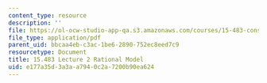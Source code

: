 ```yaml
---
content_type: resource
description: ''
file: https://ol-ocw-studio-app-qa.s3.amazonaws.com/courses/15-483-consumer-finance-markets-product-design-and-fintech-spring-2018/e177a35d3a3aa7940c2a7200b90ea624_MIT15_483S18_L02.pdf
file_type: application/pdf
parent_uid: bbcaa4eb-c3ac-1be6-2890-752ec8eed7c9
resourcetype: Document
title: 15.483 Lecture 2 Rational Model
uid: e177a35d-3a3a-a794-0c2a-7200b90ea624
---
```

